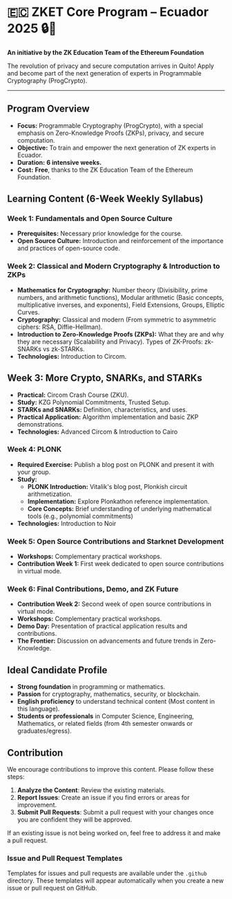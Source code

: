 # 🇪🇨 ZKET Core Program – Ecuador 2025 🔒🚀

**An initiative by the ZK Education Team of the Ethereum Foundation**

The revolution of privacy and secure computation arrives in Quito! Apply and become part of the next generation of experts in Programmable Cryptography (ProgCrypto).

---

## Program Overview

- **Focus:** Programmable Cryptography (ProgCrypto), with a special emphasis on Zero-Knowledge Proofs (ZKPs), privacy, and secure computation.
- **Objective:** To train and empower the next generation of ZK experts in Ecuador.
- **Duration:** **6 intensive weeks.**
- **Cost:** **Free**, thanks to the ZK Education Team of the Ethereum Foundation.

## Learning Content (6-Week Weekly Syllabus)

### Week 1: Fundamentals and Open Source Culture
- **Prerequisites:** Necessary prior knowledge for the course.
- **Open Source Culture:** Introduction and reinforcement of the importance and practices of open-source code.

### Week 2: Classical and Modern Cryptography & Introduction to ZKPs
- **Mathematics for Cryptography:** Number theory (Divisibility, prime numbers, and arithmetic functions), Modular arithmetic (Basic concepts, multiplicative inverses, and exponents), Field Extensions, Groups, Elliptic Curves.
- **Cryptography:** Classical and modern (From symmetric to asymmetric ciphers: RSA, Diffie-Hellman).
- **Introduction to Zero-Knowledge Proofs (ZKPs):** What they are and why they are necessary (Scalability and Privacy). Types of ZK-Proofs: zk-SNARKs vs zk-STARKs.
- **Technologies:** Introduction to Circom.

## Week 3: More Crypto, SNARKs, and STARKs
- **Practical:** Circom Crash Course (ZKU).
- **Study:** KZG Polynomial Commitments, Trusted Setup.
- **STARKs and SNARKs:** Definition, characteristics, and uses.
- **Practical Application:** Algorithm implementation and basic ZKP demonstrations.
- **Technologies:** Advanced Circom & Introduction to Cairo
  
### Week 4: PLONK
- **Required Exercise:** Publish a blog post on PLONK and present it with your group.
- **Study:**
    - **PLONK Introduction:** Vitalik's blog post, Plonkish circuit arithmetization.
    - **Implementation:** Explore Plonkathon reference implementation.
    - **Core Concepts:** Brief understanding of underlying mathematical tools (e.g., polynomial commitments)
- **Technologies:** Introduction to Noir

### Week 5: Open Source Contributions and Starknet Development
- **Workshops:** Complementary practical workshops.
- **Contribution Week 1:** First week dedicated to open source contributions in virtual mode.

### Week 6: Final Contributions, Demo, and ZK Future
- **Contribution Week 2:** Second week of open source contributions in virtual mode.
- **Workshops:** Complementary practical workshops.
- **Demo Day:** Presentation of practical application results and contributions.
- **The Frontier:** Discussion on advancements and future trends in Zero-Knowledge.

## Ideal Candidate Profile

- **Strong foundation** in programming or mathematics.
- **Passion** for cryptography, mathematics, security, or blockchain.
- **English proficiency** to understand technical content (Most content in this language).
- **Students or professionals** in Computer Science, Engineering, Mathematics, or related fields (from 4th semester onwards or graduates/egress).


## Contribution

We encourage contributions to improve this content. Please follow these steps:

1. **Analyze the Content**: Review the existing materials.
2. **Report Issues**: Create an issue if you find errors or areas for improvement.
3. **Submit Pull Requests**: Submit a pull request with your changes once you are confident they will be approved.

If an existing issue is not being worked on, feel free to address it and make a pull request.

### Issue and Pull Request Templates

Templates for issues and pull requests are available under the `.github` directory. These templates will appear automatically when you create a new issue or pull request on GitHub.
